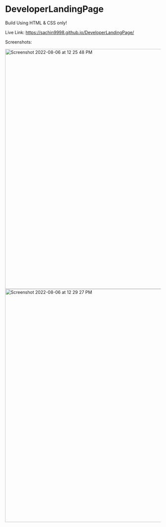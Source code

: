 # DeveloperLandingPage

Build Using HTML & CSS only!

Live Link: https://sachin9998.github.io/DeveloperLandingPage/


Screenshots:

<img width="776" alt="Screenshot 2022-08-06 at 12 25 48 PM" src="https://user-images.githubusercontent.com/25192452/183238399-c41f3447-3636-432b-a82a-08705f0c8131.png">


<img width="754" alt="Screenshot 2022-08-06 at 12 29 27 PM" src="https://user-images.githubusercontent.com/25192452/183238403-c82cdb77-a9f8-405f-81aa-76db7267539c.png">
